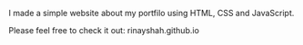 I made a simple website about my portfilo using HTML, CSS and JavaScript. 

Please feel free to check it out: 
rinayshah.github.io

